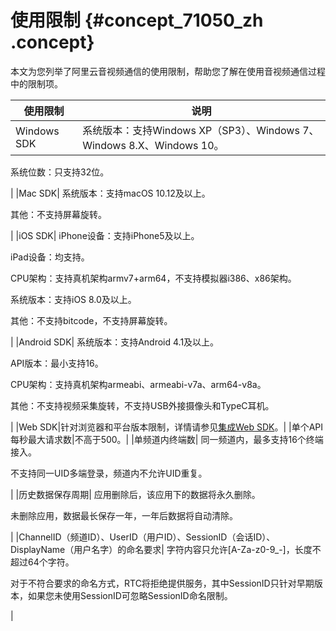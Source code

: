 # 使用限制 {#concept_71050_zh .concept}

本文为您列举了阿里云音视频通信的使用限制，帮助您了解在使用音视频通信过程中的限制项。

|使用限制|说明|
|----|--|
|Windows SDK| 系统版本：支持Windows XP（SP3）、Windows 7、Windows 8.X、Windows 10。

 系统位数：只支持32位。

 |
|Mac SDK| 系统版本：支持macOS 10.12及以上。

 其他：不支持屏幕旋转。

 |
|iOS SDK| iPhone设备：支持iPhone5及以上。

 iPad设备：均支持。

 CPU架构：支持真机架构armv7+arm64，不支持模拟器i386、x86架构。

 系统版本：支持iOS 8.0及以上。

 其他：不支持bitcode，不支持屏幕旋转。

 |
|Android SDK| 系统版本：支持Android 4.1及以上。

 API版本：最小支持16。

 CPU架构：支持真机架构armeabi、armeabi-v7a、arm64-v8a。

 其他：不支持视频采集旋转，不支持USB外接摄像头和TypeC耳机。

 |
|Web SDK|针对浏览器和平台版本限制，详情请参见[集成Web SDK](../../../../cn.zh-CN/快速入门/集成客户端SDK/Web.md#)。|
|单个API每秒最大请求数|不高于500。|
|单频道内终端数| 同一频道内，最多支持16个终端接入。

 不支持同一UID多端登录，频道内不允许UID重复。

 |
|历史数据保存周期| 应用删除后，该应用下的数据将永久删除。

 未删除应用，数据最长保存一年，一年后数据将自动清除。

 |
|ChannelID（频道ID）、UserID（用户ID）、SessionID（会话ID）、DisplayName（用户名字）的命名要求| 字符内容只允许\[A-Za-z0-9\_-\]，长度不超过64个字符。

 对于不符合要求的命名方式，RTC将拒绝提供服务，其中SessionID只针对早期版本，如果您未使用SessionID可忽略SessionID命名限制。

 |

